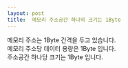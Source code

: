 ```yaml
---
layout: post
title:  메모리 주소공간 하나의 크기는 1Byte
---
```


메모리 주소는 1Byte 간격을 두고 있습니다.  
메모리 주소당 데이터 용량은 1Byte 입니다.  
주소공간 하나당 크기는 1Byte 입니다.  


